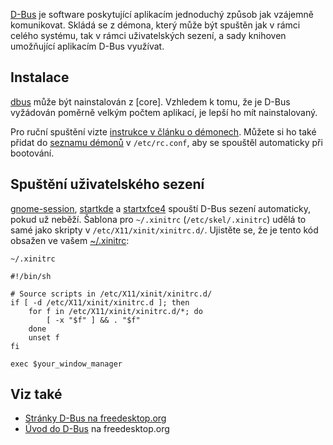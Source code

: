 [D-Bus](https://en.wikipedia.org/wiki/D-Bus "wikipedia:D-Bus") je software poskytující aplikacím jednoduchý způsob jak vzájemně komunikovat. Skládá se z démona, který může být spuštěn jak v rámci celého systému, tak v rámci uživatelských sezení, a sady knihoven umožňující aplikacím D-Bus využívat.

## Instalace

[dbus](https://www.archlinux.org/packages/?name=dbus) může být nainstalován z [core]. Vzhledem k tomu, že je D-Bus vyžádován poměrně velkým počtem aplikací, je lepší ho mít nainstalovaný.

Pro ruční spuštění vizte [instrukce v článku o démonech](/index.php/Daemon_(%C4%8Cesky)#Ruční_spouštění_a_zastavování "Daemon (Česky)"). Můžete si ho také přidat do [seznamu démonů](/index.php/Daemon_(%C4%8Cesky)#Spouštění_po_startu "Daemon (Česky)") v `/etc/rc.conf`, aby se spouštěl automaticky při bootování.

## Spuštění uživatelského sezení

[gnome-session](/index.php/GNOME_(%C4%8Cesky) "GNOME (Česky)"), [startkde](/index.php/KDE_(%C4%8Cesky) "KDE (Česky)") a [startxfce4](/index.php/Xfce_(%C4%8Cesky) "Xfce (Česky)") spouští D-Bus sezení automaticky, pokud už neběží. Šablona pro `~/.xinitrc` (`/etc/skel/.xinitrc`) udělá to samé jako skripty v `/etc/X11/xinit/xinitrc.d/`. Ujistěte se, že je tento kód obsažen ve vašem [~/.xinitrc](/index.php/Xinitrc "Xinitrc"):

 `~/.xinitrc` 
```
#!/bin/sh

# Source scripts in /etc/X11/xinit/xinitrc.d/
if [ -d /etc/X11/xinit/xinitrc.d ]; then
    for f in /etc/X11/xinit/xinitrc.d/*; do
        [ -x "$f" ] && . "$f"
    done
    unset f
fi

exec $your_window_manager

```

## Viz také

*   [Stránky D-Bus na freedesktop.org](http://www.freedesktop.org/wiki/Software/dbus)
*   [Úvod do D-Bus](http://www.freedesktop.org/wiki/IntroductionToDBus) na freedesktop.org